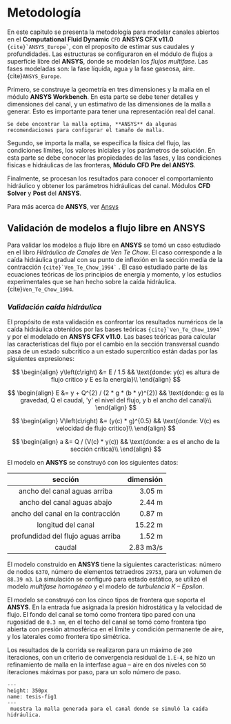 # Metodología

En este capitulo se presenta la metodología para modelar canales abiertos en el **Computational Fluid Dynamic** `CFD` **ANSYS CFX v11.0** `` {cite}`ANSYS_Europe` ``, con el proposito de estimar sus caudales y profundidades. Las estructuras se configuraron en el módulo de flujos a superficie libre del **ANSYS**, donde se modelan los *flujos multifase*. Las fases modeladas son: la fase líquida, agua y la fase gaseosa, aire.
{cite}`ANSYS_Europe`.

Primero, se construye la geometría en tres dimensiones y la malla en el módulo  **ANSYS Workbench**. En esta parte se debe tener detalles y dimensiones del canal, y un estimativo de las dimensiones de la malla a generar. Esto es importante para tener una representación real del canal.

```{tip}
Se debe encontrar la malla optima, **ANSYS** da algunas recomendaciones para configurar el tamaño de malla.
```
Segundo, se importa la malla, se específica la física del flujo, las condiciones límites, los valores iniciales y los parámetros de solución. En esta parte se debe conocer las propiedades de las fases, y las condiciones fisicas e hidráulicas de las fronteras, **Módulo CFD Pre del ANSYS**.

Finalmente, se procesan los resultados para conocer el comportamiento hidráulico y obtener los parámetros hidráulicas del canal. Módulos **CFD Solver** y **Post** del **ANSYS**.

Para más acerca de **ANSYS**, ver [Ansys](https://www.ansys.com/)


## Validación de modelos a flujo libre en ANSYS

Para  validar los modelos a flujo libre en **ANSYS** se tomó un caso estudiado en el libro *Hidráulica de Canales de Ven Te Chow*. El caso corresponde a la caída hidráulica gradual con su punto de inflexión en la sección media de la contracción `` {cite}`Ven_Te_Chow_1994` `` . El caso estudiado parte de las ecuaciones teóricas de los principios de energía y momento, y los estudios experimentales que se han hecho sobre la caída hidráulica. {cite}`Ven_Te_Chow_1994`.

### *Validación caída hidráulica*

El propósito de esta validación es confrontar los resultados numéricos de la caída hidráulica obtenidos por las bases teóricas `` {cite}`Ven_Te_Chow_1994` `` y por el modelado en **ANSYS CFX v11.0**. Las bases teóricas para calcular las características del flujo por el cambio en la sección transversal cuando pasa de un estado subcrítico a un estado supercrítico están dadas por las siguientes expresiones: 

$$
\begin{align}
y\left(c\right) &= E / 1.5  && \text{donde: y(c) es altura de flujo critico y E es la energía}\\ 
\end{align}
$$

$$
\begin{align}
E &= y + Q^{2} / (2 * g * (b * y)^{2}) && \text{donde: g es la gravedad, Q el caudal, 'y' el nivel del flujo, y b el ancho del canal}\\ 
\end{align}
$$

$$
\begin{align}
V\left(c\right) &= (y(c) * g)^{0.5}  && \text{donde: V(c) es velocidad de flujo critico}\\ 
\end{align}
$$

$$
\begin{align}
a &= Q / (V(c) * y(c))  && \text{donde: a es el ancho de la sección crítica}\\ 
\end{align}
$$

El modelo en **ANSYS** se construyó con los siguientes datos:

|           **sección**             | **dimensión** |
|:---------------------------------:|--------------:|
|ancho del canal aguas arriba       |         3.05 m|
|ancho del canal aguas abajo        |         2.44 m|
|ancho del canal en la contracción  |         0.87 m|
|longitud del canal                 |        15.22 m|
|profundidad del flujo aguas arriba |         1.52 m|
|caudal                             |      2.83 m3/s|

El modelo construido en **ANSYS** tiene la siguientes características: número de nodos `6370`, número de elementos tetraedros `29753`, para un volumen de `88.39 m3`. La simulación se configuró para estado estático, se utilizó el modelo *multifase homogéneo* y el modelo de *turbulencia K – Epsilon*.

El modelo se construyó con los cinco tipos de frontera que soporta el **ANSYS**. En la entrada fue asignada la presión hidrostática y la velocidad de flujo. El fondo del canal se tomó como frontera tipo pared con una rugosidad de `0.3 mm`, en el techo del canal se tomó como frontera tipo abierta con presión atmosférica en el límite y condición permanente de aire, y los laterales como frontera tipo simétrica.

Los resultados de la corrida se realizaron para un máximo de `200` iteraciones, con un criterio de convergencia residual de `1.E-4`, se hizo un refinamiento de malla en la interfase agua – aire en dos niveles con `50` iteraciones máximas por paso, para un solo número de paso.

```{figure} ../images/figura1.jpg
---
height: 350px
name: tesis-fig1
---
 muestra la malla generada para el canal donde se simuló la caída hidráulica.
```

```{bibliography}
```

